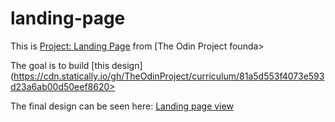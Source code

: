 # landing-page

This is [Project: Landing Page](https://www.theodinproject.com/lessons/foundations-landing-page) from [The Odin Project founda>

The goal is to build [this design](https://cdn.statically.io/gh/TheOdinProject/curriculum/81a5d553f4073e593d23a6ab00d50eef8620>

The final design can be seen here: [Landing page view](0anas01.github.io/landing-page/)
